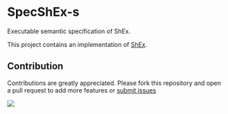 # SpecShEx-s

Executable semantic specification of ShEx.

This project contains an implementation of [ShEx](http://www.shex.io).

## Contribution

Contributions are greatly appreciated.
Please fork this repository and open a
pull request to add more features or [submit issues](https://github.com/labra/shaclex/issues)


<a href="https://github.com/weso/shex-s/graphs/contributors">
  <img src="https://contributors-img.web.app/image?repo=weso/shex-s" />
</a>
